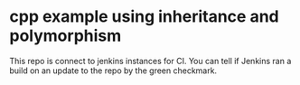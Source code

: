 # cpp example using inheritance and polymorphism
This repo is connect to jenkins instances for CI. You can tell if Jenkins ran a build on an update to the repo by the green checkmark.

